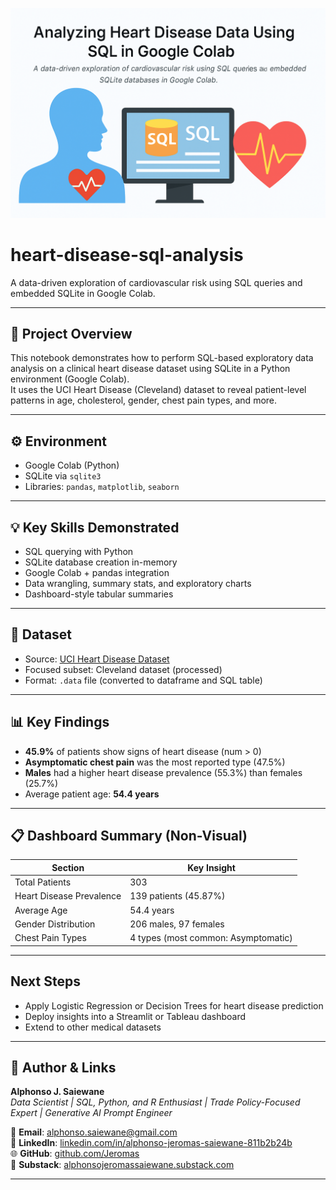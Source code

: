 ![Heart Disease SQL Analysis](https://github.com/Jeromas/heart-disease-sql-analysis/raw/main/imge1.png)

#  heart-disease-sql-analysis

A data-driven exploration of cardiovascular risk using SQL queries and embedded SQLite in Google Colab.

---

## 📌 Project Overview

This notebook demonstrates how to perform SQL-based exploratory data analysis on a clinical heart disease dataset using SQLite in a Python environment (Google Colab).  
It uses the UCI Heart Disease (Cleveland) dataset to reveal patient-level patterns in age, cholesterol, gender, chest pain types, and more.

---

## ⚙️ Environment
- Google Colab (Python)
- SQLite via `sqlite3`
- Libraries: `pandas`, `matplotlib`, `seaborn`

---

## 💡 Key Skills Demonstrated
- SQL querying with Python
- SQLite database creation in-memory
- Google Colab + pandas integration
- Data wrangling, summary stats, and exploratory charts
- Dashboard-style tabular summaries

---

## 📁 Dataset
- Source: [UCI Heart Disease Dataset](https://archive.ics.uci.edu/dataset/45/heart+disease)
- Focused subset: Cleveland dataset (processed)
- Format: `.data` file (converted to dataframe and SQL table)

---

## 📊 Key Findings

- **45.9%** of patients show signs of heart disease (num > 0)
- **Asymptomatic chest pain** was the most reported type (47.5%)
- **Males** had a higher heart disease prevalence (55.3%) than females (25.7%)
- Average patient age: **54.4 years**

---

## 📋 Dashboard Summary (Non-Visual)

| Section                    | Key Insight |
|---------------------------|-------------|
| Total Patients            | 303         |
| Heart Disease Prevalence  | 139 patients (45.87%) |
| Average Age               | 54.4 years  |
| Gender Distribution       | 206 males, 97 females |
| Chest Pain Types          | 4 types (most common: Asymptomatic) |

---

##  Next Steps

- Apply Logistic Regression or Decision Trees for heart disease prediction
- Deploy insights into a Streamlit or Tableau dashboard
- Extend to other medical datasets

---

## 🔗 Author & Links

**Alphonso J. Saiewane**  
*Data Scientist | SQL, Python, and R Enthusiast | Trade Policy-Focused Expert | Generative AI Prompt Engineer*

📧 **Email**: [alphonso.saiewane@gmail.com](mailto:alphonso.saiewane@gmail.com)  
💼 **LinkedIn**: [linkedin.com/in/alphonso-jeromas-saiewane-811b2b24b](https://www.linkedin.com/in/alphonso-jeromas-saiewane-811b2b24b)  
🌐 **GitHub**: [github.com/Jeromas](https://github.com/Jeromas)  
📝 **Substack**: [alphonsojeromassaiewane.substack.com](https://alphonsojeromassaiewane.substack.com)


---


